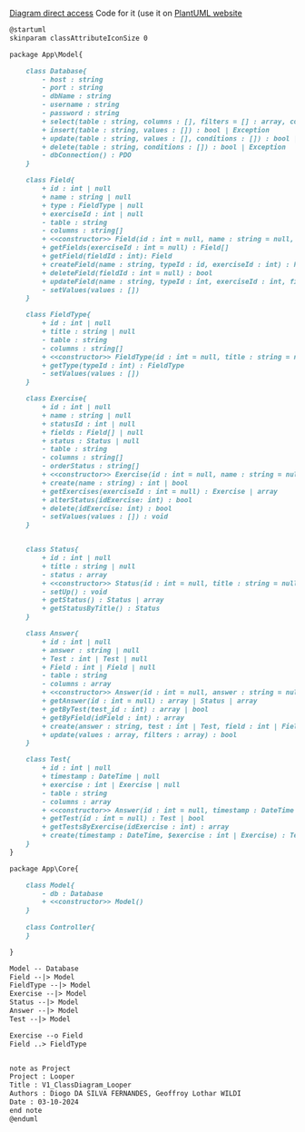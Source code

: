 [Diagram direct access](http://www.plantuml.com/plantuml/duml/lLTVRzis47_Nf-337cJCBjnkJqDRr8tJmK2M5OkNFMn3m4XdHwjC2YJLralotNSKTSufb5njo5eKYdL_xdvtzpkQVcETDAxUbOdzKAXA6haJMIcjNJXdYklQmIhJwgBu6yGyIIgPVP1R48kg-kCddKDvcoH2YE0XbjB9QsdXDX7jlvcuqTQ97uJ5O6hBv9KslVBy-bpke4zJMp1gG5TX-a_QvB7kMs6XXCob2Aryy9sAJ9VrJbcK_FxdL6oAqe6nuXM-eKWQ8_VUfbOEPNCK5SfDXTviB7Gb9WVpTjywucFIF5d-GY7mEFz7MTPW3oxNMfVYJfn-pg1oXLOiG5tbqi6n01wfoWllDoeY3WwYYEE3qAHEj5AGUN7gRTylVsxKzvmJxmeeyrlUZZoq3gEgkYoPfZFSMEts5Qf3m3L-ZYtWCvYiiB2AKX3cRiLCGMmWLMU2BrzYPr1UPqwRrwy3XFHGoAicoxIBdwGDxDKZKuwKAoOiwHPSayUcGyRK3CGQkwKR_oINIMlA33C3qa6mxI3daFCOwY6jk6lO4T4gJiyHamldzfTGACTXa6HKXfcmu2wRJKdvnlKGbNWrZgokS8n9_nlJ25JCjYw0VW8rdhoF4xv0_w59f-qKdcIXhPEkjgiXzp1W-y3oeGXeSH4-FCaKPk5C3o77ZOdQCl9CO9LpxaRBsTs8IR2Ermu7JG2E7XPa9Ex2zniB8Kj75MCDP4YKwT_ps73axk7peovoOXUZLq3mD0j8tA1Q1uSNaevVC5xThrNAoc43QODE63S9I6psTh_skPXrl7aBPJ-16TSQsTWUsRmrM4VEpKja4dQERCBRlr-l4TqFTKNTZseWUGITDBs8Uq_5_fGJ0elEnqQ6myAigSF75ONWlhG2t8Ck30IHkyHR_wXqPEBZcgTY4nVh8uRIZjyZQHL3Uhhw7WIqnZ45VUQnkxb3Mxchq629ETVuFdnTeoZiWFfwHEl7IifXYBtCyXtguvMNHzGW1rn_YigEr2-of0_tL7mpY9XmHEIuJ-wxF-nEj87Exxhsbnw_-cCm-hKttFFWcD8zmZzPr1EjdD5bIQSQei3_ZOkOpHx2D-H6oLqRBpbSOBYGokIoiCPS4aZ09Rub_9q7qc6nMWJFdh7xM98aIZiGqehtHly5cKlQlzYPCwqhCCcw_GAvV7vruYjU5d9hvEwgLIzgTwERlLiMUgl5SY4kLcUN2_7kz9VpnVdoz68gVWIzsHYznv3kHXhns-fikKhykD5j_jti-NpsOlxY-mHKBZoUv0r-gdVbFm00)
Code for it (use it on [PlantUML website](http://www.plantuml.com/plantuml/uml/)
```md
@startuml
skinparam classAttributeIconSize 0

package App\Model{

    class Database{
        - host : string
        - port : string
        - dbName : string
        - username : string
        - password : string
        + select(table : string, columns : [], filters = [] : array, count = 0 : int, offset = 0 : int, orderBy = [] : []) : []
        + insert(table : string, values : []) : bool | Exception
        + update(table : string, values : [], conditions : []) : bool | Exception
        + delete(table : string, conditions : []) : bool | Exception
        - dbConnection() : PDO
    }

    class Field{
        + id : int | null
        + name : string | null
        + type : FieldType | null
        + exerciseId : int | null
        - table : string
        - columns : string[]
        + <<constructor>> Field(id : int = null, name : string = null, typeId : int = null, exerciseId : int = null)
        + getFields(exerciseId : int = null) : Field[]
        + getField(fieldId : int): Field
        + createField(name : string, typeId : id, exerciseId : int) : Field | bool
        + deleteField(fieldId : int = null) : bool
        + updateField(name : string, typeId : int, exerciseId : int, fieldId : int = null) : bool
        - setValues(values : [])
    }

    class FieldType{
        + id : int | null
        + title : string | null
        - table : string
        - columns : string[]
        + <<constructor>> FieldType(id : int = null, title : string = null)
        + getType(typeId : int) : FieldType
        - setValues(values : [])
    }

    class Exercise{
        + id : int | null
        + name : string | null
        + statusId : int | null
        + fields : Field[] | null
        + status : Status | null
        - table : string
        - columns : string[]
        - orderStatus : string[]
        + <<constructor>> Exercise(id : int = null, name : string = null, statusId : int = null)
        + create(name : string) : int | bool
        + getExercises(exerciseId : int = null) : Exercise | array
        + alterStatus(idExercise: int) : bool
        + delete(idExercise: int) : bool
        - setValues(values : []) : void
    }


    class Status{
        + id : int | null
        + title : string | null
        - status : array
        + <<constructor>> Status(id : int = null, title : string = null)
        - setUp() : void
        + getStatus() : Status | array
        + getStatusByTitle() : Status
    }

    class Answer{
        + id : int | null
        + answer : string | null
        + Test : int | Test | null
        + Field : int | Field | null
        - table : string
        - columns : array
        + <<constructor>> Answer(id : int = null, answer : string = null, Test : int | Test = null, Field : int | Field = null)
        + getAnswer(id : int = null) : array | Status | array
        + getByTest(test_id : int) : array | bool
        + getByField(idField : int) : array
        + create(answer : string, test : int | Test, field : int | Field) : Answer | Exception
        + update(values : array, filters : array) : bool
    }

    class Test{
        + id : int | null
        + timestamp : DateTime | null
        + exercise : int | Exercise | null
        - table : string
        - columns : array
        + <<constructor>> Answer(id : int = null, timestamp : DateTime = null, exercise : int | Exercise = null)
        + getTest(id : int = null) : Test | bool
        + getTestsByExercise(idExercise : int) : array
        + create(timestamp : DateTime, $exercise : int | Exercise) : Test | Exception
    }
}

package App\Core{

    class Model{
        - db : Database
        + <<constructor>> Model()
    }
    
    class Controller{
    }

}

Model -- Database
Field --|> Model
FieldType --|> Model
Exercise --|> Model
Status --|> Model
Answer --|> Model
Test --|> Model

Exercise --o Field
Field ..> FieldType


note as Project
Project : Looper
Title : V1_ClassDiagram_Looper
Authors : Diogo DA SILVA FERNANDES, Geoffroy Lothar WILDI
Date : 03-10-2024
end note
@enduml
```